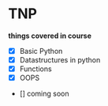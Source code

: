 # TNP
**things covered in course**

+ [x] Basic Python
+ [x] Datastructures in python
+ [x] Functions
+ [x] OOPS
+ [] coming soon
